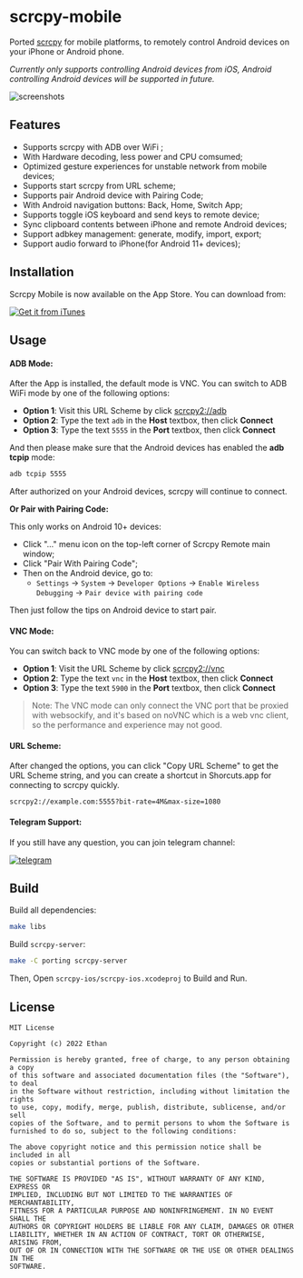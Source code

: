 # scrcpy-mobile

Ported [scrcpy](https://github.com/Genymobile/scrcpy) for mobile platforms, to remotely control Android devices on your iPhone or Android phone.

*Currently only supports controlling Android devices from iOS, Android controlling Android devices will be supported in future.*

![screenshots](screenshots/screenshots.png)

## Features

* Supports scrcpy with ADB over WiFi ;
* With Hardware decoding, less power and CPU comsumed;
* Optimized gesture experiences for unstable network from mobile devices;
* Supports start scrcpy from URL scheme;
* Supports pair Android device with Pairing Code;
* With Android navigation buttons: Back, Home, Switch App; 
* Supports toggle iOS keyboard and send keys to remote device;
* Sync clipboard contents between iPhone and remote Android devices;
* Support adbkey management: generate, modify, import, export;
* Support audio forward to iPhone(for Android 11+ devices);

## Installation

Scrcpy Mobile is now available on the App Store. You can download from:

[![Get it from iTunes](https://lisk.com/sites/default/files/pictures/2020-01/download_on_the_app_store_badge.svg)](https://apps.apple.com/us/app/scrcpy-remote/id1629352527)

## Usage 

#### ADB Mode: 

After the App is installed, the default mode is VNC. You can switch to ADB WiFi mode by one of the following options: 

- **Option 1**: Visit this URL Scheme by click [scrcpy2://adb](scrcpy2://adb)
- **Option 2**: Type the text `adb` in the **Host** textbox, then click **Connect**
- **Option 3**: Type the text `5555` in the **Port** textbox, then click **Connect**

And then please make sure that the Android devices has enabled the **adb tcpip** mode:

```sh
adb tcpip 5555
```

After authorized on your Android devices, scrcpy will continue to connect.

**Or Pair with Pairing Code:**

This only works on Android 10+ devices:

- Click "..." menu icon on the top-left corner of Scrcpy Remote main window;
- Click "Pair With Pairing Code";
- Then on the Android device, go to: 
  - `Settings` -> `System` -> `Developer Options` -> `Enable Wireless Debugging` -> `Pair device with pairing code`

Then just follow the tips on Android device to start pair.

#### VNC Mode: 

You can switch back to VNC mode by one of the following options:

- **Option 1**: Visit the URL Scheme by click [scrcpy2://vnc](scrcpy2://vnc)
- **Option 2**: Type the text `vnc` in the **Host** textbox, then click **Connect**
- **Option 3**: Type the text `5900` in the **Port** textbox, then click **Connect**

> Note: The VNC mode can only connect the VNC port that be proxied with websockify, and it's based on noVNC which is a web vnc client, so the performance and experience may not good.

#### URL Scheme:

After changed the options, you can click "Copy URL Scheme" to get the URL Scheme string, and you can create a shortcut in Shorcuts.app for connecting to scrcpy quickly.

```
scrcpy2://example.com:5555?bit-rate=4M&max-size=1080
```

#### Telegram Support:

If you still have any question, you can join telegram channel:

[![telegram](screenshots/telegram.png)](https://t.me/joinchat/I_HBlFpB27RkZTRl)

## Build

Build all dependencies:

```sh
make libs
```

Build `scrcpy-server`:

```sh
make -C porting scrcpy-server
```

Then, Open `scrcpy-ios/scrcpy-ios.xcodeproj` to Build and Run.

## License

```
MIT License

Copyright (c) 2022 Ethan

Permission is hereby granted, free of charge, to any person obtaining a copy
of this software and associated documentation files (the "Software"), to deal
in the Software without restriction, including without limitation the rights
to use, copy, modify, merge, publish, distribute, sublicense, and/or sell
copies of the Software, and to permit persons to whom the Software is
furnished to do so, subject to the following conditions:

The above copyright notice and this permission notice shall be included in all
copies or substantial portions of the Software.

THE SOFTWARE IS PROVIDED "AS IS", WITHOUT WARRANTY OF ANY KIND, EXPRESS OR
IMPLIED, INCLUDING BUT NOT LIMITED TO THE WARRANTIES OF MERCHANTABILITY,
FITNESS FOR A PARTICULAR PURPOSE AND NONINFRINGEMENT. IN NO EVENT SHALL THE
AUTHORS OR COPYRIGHT HOLDERS BE LIABLE FOR ANY CLAIM, DAMAGES OR OTHER
LIABILITY, WHETHER IN AN ACTION OF CONTRACT, TORT OR OTHERWISE, ARISING FROM,
OUT OF OR IN CONNECTION WITH THE SOFTWARE OR THE USE OR OTHER DEALINGS IN THE
SOFTWARE.
```

